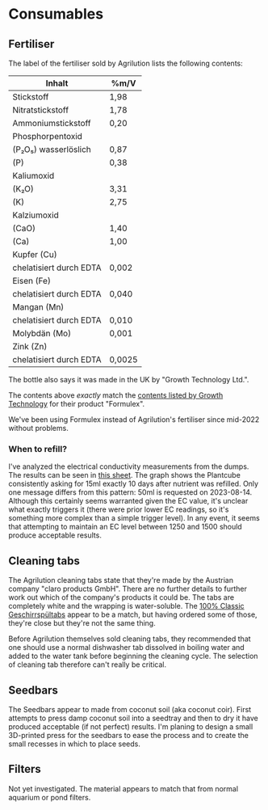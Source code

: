 # Consumables

## Fertiliser

The label of the fertiliser sold by Agrilution lists the following contents:

| Inhalt                    | %m/V   |
|---------------------------|--------|
| Stickstoff                | 1,98   |
|   Nitratstickstoff        | 1,78   |
|   Ammoniumstickstoff      | 0,20   |
| Phosphorpentoxid          |        |
|   (P₂O₅) wasserlöslich    | 0,87   |
|   (P)                     | 0,38   |
| Kaliumoxid                |        |
|   (K₂O)                   | 3,31   |
|   (K)                     | 2,75   |
| Kalziumoxid               |        |
|   (CaO)                   | 1,40   |
|   (Ca)                    | 1,00   |
| Kupfer (Cu)               |        |
|   chelatisiert durch EDTA | 0,002  |
| Eisen (Fe)                |        |
|   chelatisiert durch EDTA | 0,040  |
| Mangan (Mn)               |        |
|   chelatisiert durch EDTA | 0,010  |
| Molybdän (Mo)             | 0,001  |
| Zink (Zn)                 |        |
|   chelatisiert durch EDTA | 0,0025 |

The bottle also says it was made in the UK by "Growth Technology Ltd.".

The contents above _exactly_ match the 
[contents listed by Growth Technology](https://www.growthtechnology.com/resources/uploads/products/GT3835_Formulex_1_litre1596640653.jpg)
for their product "Formulex".

We've been using Formulex instead of Agrilution's fertiliser since mid-2022
without problems.

### When to refill?

I've analyzed the electrical conductivity measurements from the dumps. The
results can be seen in
[this sheet](https://docs.google.com/spreadsheets/d/1WozNsuoyWCZq33nOVKqihboraT5Xo0jwelI0DY_o3i0/edit#gid=0).
The graph shows the Plantcube consistently asking for 15ml exactly 10 days after
nutrient was refilled. Only one message differs from this pattern: 50ml is
requested on 2023-08-14. Although this certainly seems warranted given the EC
value, it's unclear what exactly triggers it (there were prior lower EC
readings, so it's something more complex than a simple trigger level). In any
event, it seems that attempting to maintain an EC level between 1250 and 1500
should produce acceptable results.


## Cleaning tabs

The Agrilution cleaning tabs state that they're made by the Austrian company
"claro products GmbH". There are no further details to further work out which of
the company's products it could be. The tabs are completely white and the
wrapping is water-soluble. The 
[100% Classic Geschirrspültabs](https://www.claro.at/de/produkt/claro-100-prozent-classic-geschirrspueltabs/)
appear to be a match, but having ordered some of those, they're close but
they're not the same thing.

Before Agrilution themselves sold cleaning tabs, they recommended that one
should use a normal dishwasher tab dissolved in boiling water and added to the
water tank before beginning the cleaning cycle. The selection of cleaning tab
therefore can't really be critical.

## Seedbars

The Seedbars appear to made from coconut soil (aka coconut coir). First attempts
to press damp coconut soil into a seedtray and then to dry it have produced
acceptable (if not perfect) results. I'm planing to design a small 3D-printed
press for the seedbars to ease the process and to create the small recesses in
which to place seeds.

## Filters

Not yet investigated. The material appears to match that from normal aquarium or
pond filters.
